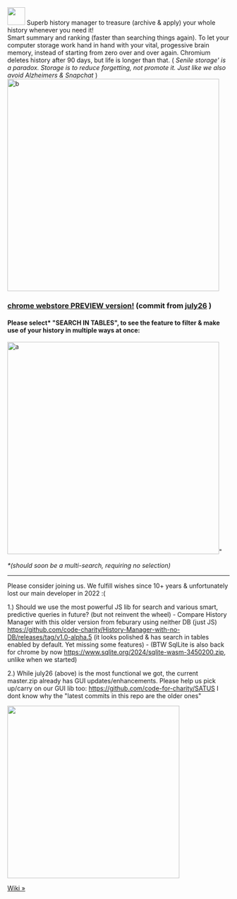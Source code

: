 
   <a href="https://chrome.google.com/webstore/detail/history-manager/odognhgojidbcgconbcipmgffjcmfaoj">
       <img height="40px" src="https://github.com/victor-savinov/graphics/blob/master/icons/history-manager/raised-128.png"></a>
    Superb history manager to treasure (archive & apply) your whole history whenever you need it! <br> Smart summary and ranking (faster than searching things again). To let your computer storage work hand in hand with your vital, progessive brain memory, instead of starting from zero over and over again. Chromium deletes history after 90 days, but life is longer than that. (<i> Senile storage' is a paradox. Storage is to reduce forgetting, not promote it. Just like we also avoid Alzheimers & Snapchat </i>) 
<br>
<img width="480" alt="b" src="https://user-images.githubusercontent.com/25022245/230707548-2c3049b1-a2eb-4174-819b-5237910f3422.png"></p>

### [**chrome webstore PREVIEW version!**](https://chrome.google.com/webstore/detail/history-manager/odognhgojidbcgconbcipmgffjcmfaoj)   (commit from [july26](https://github.com/code-charity/History-Manager-with-indexedDB/tree/453f6696892e1182c9667467e5a50927a72d71ba)  )

#### Please select* "SEARCH IN TABLES", to see the feature to filter & make use of your history in multiple ways at once:  

<img width="480" alt="a" src="https://user-images.githubusercontent.com/25022245/230707551-5b67a570-4227-4fe8-82d6-49db2bd1e6c2.png">" 

<i>*(should soon be a multi-search, requiring no selection) </i>
</div>

---

Please consider joining us. We fulfill wishes since 10+ years & unfortunately lost our main developer in 2022 :( 

1.) Should we use the most powerful JS lib for search and various smart, predictive queries in future? (but not reinvent the wheel) 
    - Compare History Manager with this older version from feburary using neither DB (just JS) https://github.com/code-charity/History-Manager-with-no-DB/releases/tag/v1.0-alpha.5 (it looks polished & has search in tables enabled by default. Yet missing some features)
    - (BTW SqlLite is also back for chrome by now https://www.sqlite.org/2024/sqlite-wasm-3450200.zip, unlike when we started)
 
2.) While july26 (above)  is the most functional we got, the current master.zip already has GUI updates/enhancements. 
     Please help us pick up/carry on our GUI lib too: https://github.com/code-for-charity/SATUS  I dont know why the "latest commits in this repo are the older ones"

 <img width="390" src="https://user-images.githubusercontent.com/25022245/230707546-15ae4ef7-6c00-4362-8bae-515080895ba7.png">  

  <a href="https://github.com/code4charity/History-Manager/wiki/Developer-Notes">Wiki »</a>
